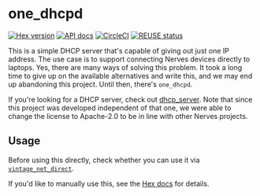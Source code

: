 # one_dhcpd

[![Hex version](https://img.shields.io/hexpm/v/one_dhcpd.svg "Hex version")](https://hex.pm/packages/one_dhcpd)
[![API docs](https://img.shields.io/hexpm/v/one_dhcpd.svg?label=hexdocs "API docs")](https://hexdocs.pm/one_dhcpd/OneDHCPD.html)
[![CircleCI](https://dl.circleci.com/status-badge/img/gh/fhunleth/one_dhcpd/tree/main.svg?style=svg)](https://dl.circleci.com/status-badge/redirect/gh/fhunleth/one_dhcpd/tree/main)
[![REUSE status](https://api.reuse.software/badge/github.com/fhunleth/one_dhcpd)](https://api.reuse.software/info/github.com/fhunleth/one_dhcpd)

This is a simple DHCP server that's capable of giving out just one IP address.
The use case is to support connecting Nerves devices directly to laptops. Yes,
there are many ways of solving this problem. It took a long time to give up on
the available alternatives and write this, and we may end up abandoning this
project. Until then, there's `one_dhcpd`.

If you're looking for a DHCP server, check out
[dhcp_server](https://hex.pm/packages/dhcp_server). Note that since this project
was developed independent of that one, we were able to change the license to
Apache-2.0 to be in line with other Nerves projects.

## Usage

Before using this directly, check whether you can use it via
[`vintage_net_direct`](https://hex.pm/packages/vintage_net_direct).

If you'd like to manually use this, see the [Hex
docs](https://hexdocs.pm/one_dhcpd) for details.

